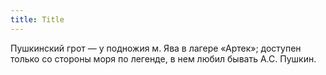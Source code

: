 ```yaml
---
title: Title
---
```


Пушкинский грот — у подножия м. Ява в лагере «Артек»; доступен только со стороны
моря по легенде, в нем любил бывать А.С. Пушкин.
